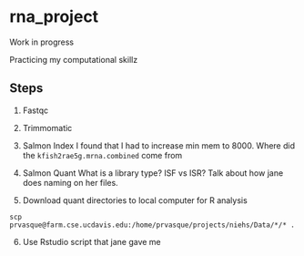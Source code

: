 # rna_project

Work in progress

Practicing my computational skillz



## Steps

1. Fastqc

2. Trimmomatic
 
3. Salmon Index
I found that I had to increase min mem to 8000.
Where did the `kfish2rae5g.mrna.combined` come from 

4. Salmon Quant
What is a library type? ISF vs ISR? Talk about how jane does naming on her files. 

5. Download quant directories to local computer for R analysis
```
scp prvasque@farm.cse.ucdavis.edu:/home/prvasque/projects/niehs/Data/*/* .
```
6. Use Rstudio script that jane gave me
